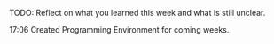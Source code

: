 TODO: Reflect on what you learned this week and what is still unclear.

17:06 Created Programming Environment for coming weeks. 